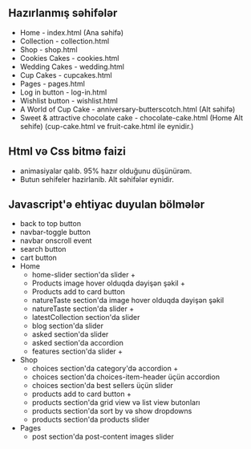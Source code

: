 ## Hazırlanmış səhifələr
- Home - index.html (Ana səhifə)
- Collection - collection.html
- Shop - shop.html
- Cookies Cakes - cookies.html
- Wedding Cakes - wedding.html
- Cup Cakes - cupcakes.html
- Pages - pages.html
- Log in button - log-in.html
- Wishlist button - wishlist.html
- A World of Cup Cake - anniversary-butterscotch.html (Alt səhifə)
- Sweet & attractive chocolate cake - chocolate-cake.html (Home Alt sehife) (cup-cake.html ve fruit-cake.html ile eynidir.)

## Html və Css bitmə faizi
- animasiyalar qalıb. 95% hazır olduğunu düşünürəm.
- Butun sehifeler hazirlanib. Alt səhifələr eynidir.

## Javascript'ə ehtiyac duyulan bölmələr
- back to top button
- navbar-toggle button
- navbar onscroll event
- search button
- cart button
- Home
    - home-slider section'da slider  + 
    - Products image hover olduqda dəyişən şəkil +
    - Products add to card button
    - natureTaste section'da image hover olduqda dəyişən şəkil
    - natureTaste section'da slider  +
    - latestCollection section'da slider
    - blog section'da slider
    - asked section'da slider
    - asked section'da accordion
    - features section'da slider +
- Shop
    - choices section'da category'də accordion +
    - choices section'da choices-item-header üçün accordion
    - choices section'da best sellers üçün slider
    - products add to card button +
    - products section'da grid view və list view butonları
    - products section'da sort by və show dropdowns
    - products section'da products slider
- Pages
    - post section'da post-content images slider



